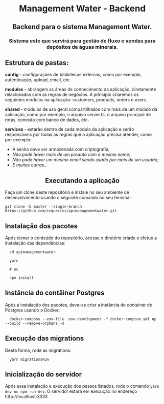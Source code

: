 <h1 align="center"> Management Water - Backend </h1>

<h2 align="center">Backend para o sistema Management Water.</h2>
<h3 align="center">Sistema este que servirá para gestão de fluxo e vendas para depósitos de águas minerais.</h3>

## Estrutura de pastas:

<strong>config</strong> - configurações de bibliotecas externas, como por exemplo, autenticação, upload, email, etc.

<strong>modules</strong> - abrangem as áreas de conhecimento da aplicação, diretamente relacionados com as regras de negócios. A princípio criaremos os seguintes módulos na aplicação: customers, products, orders e users.

<strong>shared</strong> - módulos de uso geral compartilhados com mais de um módulo da aplicação, como por exemplo, o arquivo server.ts, o arquivo principal de rotas, conexão com banco de dados, etc.

<strong>services</strong> - estarão dentro de cada módulo da aplicação e serão responsáveis por todas as regras que a aplicação precisa atender, como por exemplo:
<ul>
  <li>A senha deve ser armazenada com criptografia;</li>
  <li><i>Não pode haver mais de um produto com o mesmo nome;</i></li>
  <li><i>Não pode haver um mesmo email sendo usado por mais de um usuário;</i></li>
  <li><i>E muitas outras...</i></li>
</ul>

<h2 align="center">Executando a aplicação</h2>
Faça um clone deste repositório e instale no seu ambiente de desenvolvimento usando o seguinte comando no seu terminal:

````
git clone -b master --single-branch https://github.com/ccqueiroz/apimanagementwater.git
````
## Instalação dos pacotes
Após clonar o conteúdo do repositório, acesse o diretório criado e efetue a instalação das dependências:

````
  cd apimanagementwater

  yarn

  # ou

  npm install
````
## Instância do contâiner Postgres
Após a instalação dos pacotes, deve-se criar a instância do container do Postgres usando o Docker:
````
  docker-compose --env-file .env.development -f docker-compose.yml up --build --remove-orphans -d
````
## Execução das migrations
Desta forma, rode as migrations:
````
  yarn migrationsRun
````
## Inicialização do servidor
Após essa instalação e execução dos passos listados, rode o comando ```yarn dev ou npm run dev```. O servidor estará em execução no endereço http://localhost:3333
